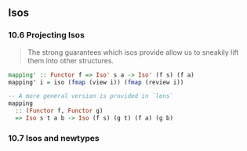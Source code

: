 ## Isos

### 10.6 Projecting Isos

> The strong guarantees which isos provide allow us to sneakily lift them into other structures.

```haskell
mapping' :: Functor f => Iso' s a -> Iso' (f s) (f a)
mapping' i = iso (fmap (view i)) (fmap (review i))

-- A more general version is provided in `lens`
mapping 
  :: (Functor f, Functor g)
  => Iso s t a b -> Iso (f s) (g t) (f a) (g b)
```

### 10.7 Isos and newtypes

```haskell

```
